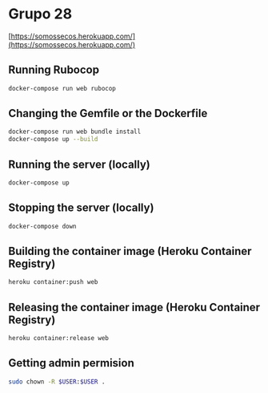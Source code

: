 # Grupo 28

[https://somossecos.herokuapp.com/](https://somossecos.herokuapp.com/)

## Running Rubocop

```bash
docker-compose run web rubocop
```

## Changing the Gemfile or the Dockerfile

```bash
docker-compose run web bundle install
docker-compose up --build
```

## Running the server (locally)

```bash
docker-compose up
```

## Stopping the server (locally)

```bash
docker-compose down
```

## Building the container image (Heroku Container Registry)

```bash
heroku container:push web
```

## Releasing the container image (Heroku Container Registry)

```bash
heroku container:release web
```

## Getting admin permision

```bash
sudo chown -R $USER:$USER .
```
